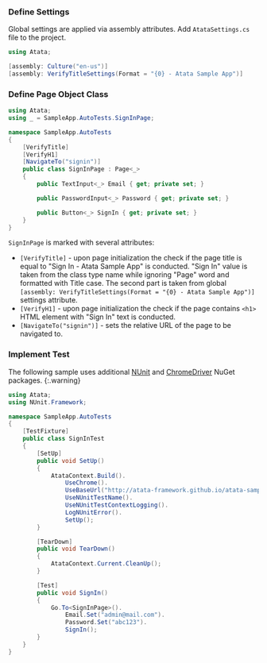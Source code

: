 ### Define Settings

Global settings are applied via assembly attributes. Add `AtataSettings.cs` file to the project.

```cs
using Atata;

[assembly: Culture("en-us")]
[assembly: VerifyTitleSettings(Format = "{0} - Atata Sample App")]
```

### Define Page Object Class

```cs
using Atata;
using _ = SampleApp.AutoTests.SignInPage;

namespace SampleApp.AutoTests
{
    [VerifyTitle]
    [VerifyH1]
    [NavigateTo("signin")]
    public class SignInPage : Page<_>
    {
        public TextInput<_> Email { get; private set; }

        public PasswordInput<_> Password { get; private set; }

        public Button<_> SignIn { get; private set; }
    }
}
```

`SignInPage` is marked with several attributes:

* `[VerifyTitle]` - upon page initialization the check if the page title is equal to "Sign In - Atata Sample App" is conducted. "Sign In" value is taken from the class type name while ignoring "Page" word and formatted with Title case. The second part is taken from global `[assembly: VerifyTitleSettings(Format = "{0} - Atata Sample App")]` settings attribute.
* `[VerifyH1]` - upon page initialization the check if the page contains `<h1>` HTML element with "Sign In" text is conducted.
* `[NavigateTo("signin")]` - sets the relative URL of the page to be navigated to.

### Implement Test

The following sample uses additional [NUnit](https://www.nuget.org/packages/NUnit) and [ChromeDriver](https://www.nuget.org/packages/Selenium.WebDriver.ChromeDriver) NuGet packages.
{:.warning}

```cs
using Atata;
using NUnit.Framework;

namespace SampleApp.AutoTests
{
    [TestFixture]
    public class SignInTest
    {
        [SetUp]
        public void SetUp()
        {
            AtataContext.Build().
                UseChrome().
                UseBaseUrl("http://atata-framework.github.io/atata-sample-app/#!/").
                UseNUnitTestName().
                UseNUnitTestContextLogging().
                LogNUnitError().
                SetUp();
        }

        [TearDown]
        public void TearDown()
        {
            AtataContext.Current.CleanUp();
        }

        [Test]
        public void SignIn()
        {
            Go.To<SignInPage>().
                Email.Set("admin@mail.com").
                Password.Set("abc123").
                SignIn();
        }
    }
}
```